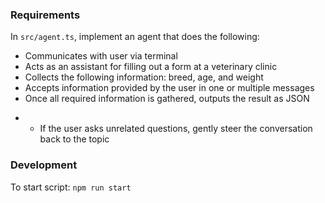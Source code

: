 ### Requirements

In `src/agent.ts`, implement an agent that does the following:

- Communicates with user via terminal
- Acts as an assistant for filling out a form at a veterinary clinic
- Collects the following information: breed, age, and weight
- Accepts information provided by the user in one or multiple messages
- Once all required information is gathered, outputs the result as JSON

* - If the user asks unrelated questions, gently steer the conversation back to the topic

### Development

To start script:
`npm run start`
